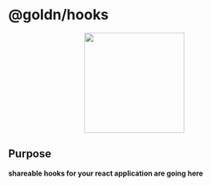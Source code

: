 # @goldn/hooks

<p align="center">
    <img src="https://avatars.githubusercontent.com/u/78441134?s=200&v=4" height="200">
</p>

## Purpose

<b>shareable hooks for your react application are going here</b>
